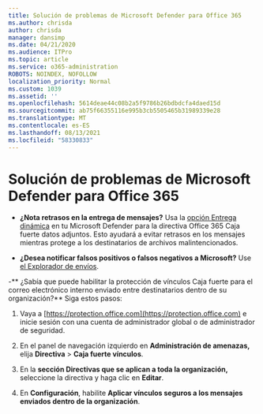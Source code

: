 ```yaml
---
title: Solución de problemas de Microsoft Defender para Office 365
ms.author: chrisda
author: chrisda
manager: dansimp
ms.date: 04/21/2020
ms.audience: ITPro
ms.topic: article
ms.service: o365-administration
ROBOTS: NOINDEX, NOFOLLOW
localization_priority: Normal
ms.custom: 1039
ms.assetid: ''
ms.openlocfilehash: 5614deae44c08b2a5f9786b26bdbdcfa4daed15d
ms.sourcegitcommit: ab75f66355116e995b3cb5505465b31989339e28
ms.translationtype: MT
ms.contentlocale: es-ES
ms.lasthandoff: 08/13/2021
ms.locfileid: "58330833"
---
```

# <a name="troubleshooting-microsoft-defender-for-office-365"></a>Solución de problemas de Microsoft Defender para Office 365

- **¿Nota retrasos en la entrega de mensajes?** Usa la [opción Entrega dinámica](https://docs.microsoft.com/microsoft-365/security/office-365-security/dynamic-delivery-and-previewing) en tu Microsoft Defender para la directiva Office 365 Caja fuerte datos adjuntos. Esto ayudará a evitar retrasos en los mensajes mientras protege a los destinatarios de archivos malintencionados.

- **¿Desea notificar falsos positivos o falsos negativos a Microsoft?** Use [el Explorador de envíos](https://protection.office.com/reportsubmission).

-** ¿Sabía que puede habilitar la protección de vínculos Caja fuerte para el correo electrónico interno enviado entre destinatarios dentro de su organización?** Siga estos pasos:

  1. Vaya a [https://protection.office.com](https://protection.office.com) e inicie sesión con una cuenta de administrador global o de administrador de seguridad.

  2. En el panel de navegación izquierdo en **Administración de amenazas,** elija **Directiva** \> **Caja fuerte vínculos**.

  3. En la **sección Directivas que se aplican a toda la organización,** seleccione la directiva y haga clic en **Editar**.

  4. En **Configuración**, habilite **Aplicar vínculos seguros a los mensajes enviados dentro de la organización**.
